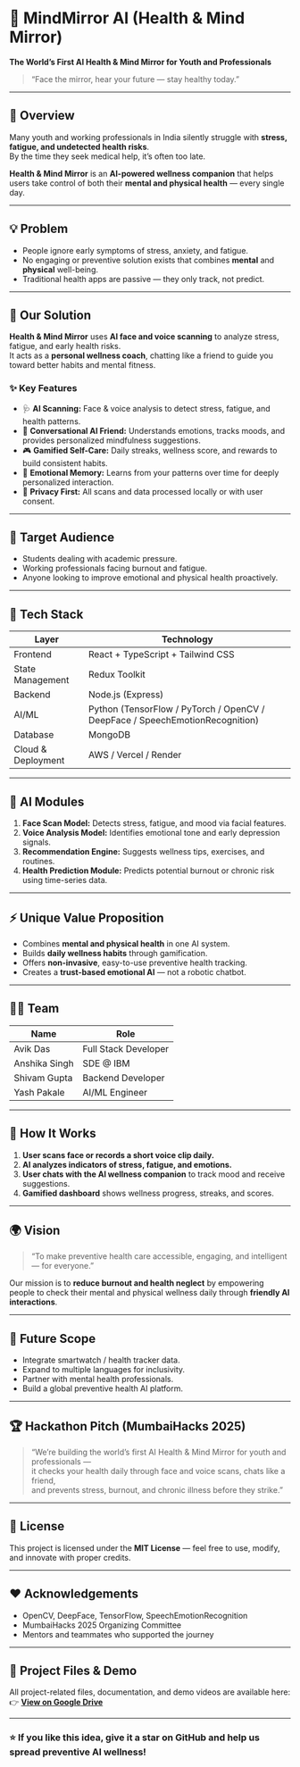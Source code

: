 # 🧠 MindMirror AI (Health & Mind Mirror)

**The World’s First AI Health & Mind Mirror for Youth and Professionals**

> “Face the mirror, hear your future — stay healthy today.”

---

## 🚀 Overview

Many youth and working professionals in India silently struggle with **stress, fatigue, and undetected health risks**.  
By the time they seek medical help, it’s often too late.

**Health & Mind Mirror** is an **AI-powered wellness companion** that helps users take control of both their **mental and physical health** — every single day.

---

## 💡 Problem

- People ignore early symptoms of stress, anxiety, and fatigue.  
- No engaging or preventive solution exists that combines **mental** and **physical** well-being.  
- Traditional health apps are passive — they only track, not predict.  

---

## 🤖 Our Solution

**Health & Mind Mirror** uses **AI face and voice scanning** to analyze stress, fatigue, and early health risks.  
It acts as a **personal wellness coach**, chatting like a friend to guide you toward better habits and mental fitness.

### ✨ Key Features

- 🩺 **AI Scanning:** Face & voice analysis to detect stress, fatigue, and health patterns.  
- 💬 **Conversational AI Friend:** Understands emotions, tracks moods, and provides personalized mindfulness suggestions.  
- 🎮 **Gamified Self-Care:** Daily streaks, wellness score, and rewards to build consistent habits.  
- 🧩 **Emotional Memory:** Learns from your patterns over time for deeply personalized interaction.  
- 🔐 **Privacy First:** All scans and data processed locally or with user consent.  

---

## 🎯 Target Audience

- Students dealing with academic pressure.  
- Working professionals facing burnout and fatigue.  
- Anyone looking to improve emotional and physical health proactively.  

---

## 🧬 Tech Stack

| Layer | Technology |
|-------|-------------|
| Frontend | React + TypeScript + Tailwind CSS |
| State Management | Redux Toolkit |
| Backend | Node.js (Express) |
| AI/ML | Python (TensorFlow / PyTorch / OpenCV / DeepFace / SpeechEmotionRecognition) |
| Database | MongoDB |
| Cloud & Deployment | AWS / Vercel / Render |

---

## 🧠 AI Modules

1. **Face Scan Model:** Detects stress, fatigue, and mood via facial features.  
2. **Voice Analysis Model:** Identifies emotional tone and early depression signals.  
3. **Recommendation Engine:** Suggests wellness tips, exercises, and routines.  
4. **Health Prediction Module:** Predicts potential burnout or chronic risk using time-series data.  

---

## ⚡ Unique Value Proposition

- Combines **mental and physical health** in one AI system.  
- Builds **daily wellness habits** through gamification.  
- Offers **non-invasive**, easy-to-use preventive health tracking.  
- Creates a **trust-based emotional AI** — not a robotic chatbot.  

---

## 🧑‍💻 Team

| Name | Role |
|------|------|
| Avik Das | Full Stack Developer |
| Anshika Singh | SDE @ IBM |
| Shivam Gupta | Backend Developer |
| Yash Pakale | AI/ML Engineer |

---

## 🧩 How It Works

1. **User scans face or records a short voice clip daily.**  
2. **AI analyzes indicators of stress, fatigue, and emotions.**  
3. **User chats with the AI wellness companion** to track mood and receive suggestions.  
4. **Gamified dashboard** shows wellness progress, streaks, and scores.  

---

## 🌍 Vision

> “To make preventive health care accessible, engaging, and intelligent — for everyone.”

Our mission is to **reduce burnout and health neglect** by empowering people to check their mental and physical wellness daily through **friendly AI interactions**.

---

## 🧩 Future Scope

- Integrate smartwatch / health tracker data.  
- Expand to multiple languages for inclusivity.  
- Partner with mental health professionals.  
- Build a global preventive health AI platform.  

---

## 🏆 Hackathon Pitch (MumbaiHacks 2025)

> “We’re building the world’s first AI Health & Mind Mirror for youth and professionals —  
> it checks your health daily through face and voice scans, chats like a friend,  
> and prevents stress, burnout, and chronic illness before they strike.”

---

## 📜 License

This project is licensed under the **MIT License** — feel free to use, modify, and innovate with proper credits.

---

## ❤️ Acknowledgements

- OpenCV, DeepFace, TensorFlow, SpeechEmotionRecognition  
- MumbaiHacks 2025 Organizing Committee  
- Mentors and teammates who supported the journey  

---

## 🔗 Project Files & Demo

All project-related files, documentation, and demo videos are available here:  
👉 [**View on Google Drive**](https://docs.google.com/presentation/d/1qVbs_Mrm2M1iI-UE_QbEwGnVuRT-Vv-t/edit?usp=sharing&ouid=111344183546409690480&rtpof=true&sd=true)

---

### ⭐ If you like this idea, give it a star on GitHub and help us spread preventive AI wellness!
